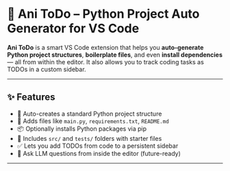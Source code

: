 # 🧠 Ani ToDo – Python Project Auto Generator for VS Code

**Ani ToDo** is a smart VS Code extension that helps you **auto-generate Python project structures**, **boilerplate files**, and even **install dependencies** — all from within the editor. It also allows you to track coding tasks as TODOs in a custom sidebar.

---

## ✨ Features

- 📁 Auto-creates a standard Python project structure
- 📄 Adds files like `main.py`, `requirements.txt`, `README.md`
- 📦 Optionally installs Python packages via pip
- 🧪 Includes `src/` and `tests/` folders with starter files
- ✅ Lets you add TODOs from code to a persistent sidebar
- 🤖 Ask LLM questions from inside the editor (future-ready)

---